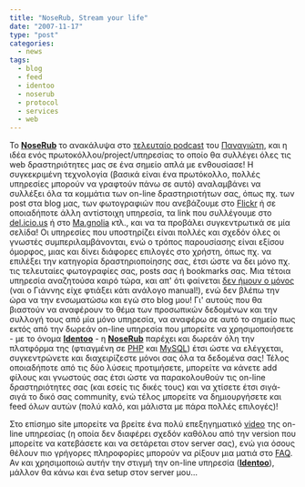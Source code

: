 ```yaml
---
title: "NoseRub, Stream your life"
date: "2007-11-17"
type: "post"
categories:
  - news
tags:
  - blog
  - feed
  - identoo
  - noserub
  - protocol
  - services
  - web
---
```


Το [**NoseRub**](http://noserub.com/ "NoseRub") το ανακάλυψα στο [τελευταίο podcast](http://vrypan.net/weblog/2007/11/14/3138/ "Vrypan net radio") του [Παναγιώτη](http://vrypan.net/weblog/ "Vrypan blog"), και η ιδέα ενός πρωτοκόλλου/project/υπηρεσίας το οποίο θα συλλέγει όλες τις web δραστηριότητες μας σε ένα σημείο απλά με ενθουσίασε! Η συγκεκριμένη τεχνολογία (βασικά είναι ένα πρωτόκολλο, πολλές υπηρεσίες μπορούν να γραφτούν πάνω σε αυτό) αναλαμβάνει να συλλέξει όλα τα κομμάτια των on-line δραστηριοτήτων σας, όπως πχ. των post στα blog μας, των φωτογραφιών που ανεβάζουμε στο [Flickr](http://www.flickr.com/ "Flickr") ή σε οποιαδήποτε άλλη αντίστοιχη υπηρεσία, τα link που συλλέγουμε στο [del.icio.us](http://del.icio.us/ "del.icio.us") ή στο [Ma.gnolia](http://ma.gnolia.com/ "ma.ngolia.com") κτλ., και να τα προβάλει συγκεντρωτικά σε μία σελίδα! Οι υπηρεσίες που υποστηρίζει είναι πολλές και σχεδόν όλες οι γνωστές συμπεριλαμβάνονται, ενώ ο τρόπος παρουσίασης είναι εξίσου όμορφος, μιας και δίνει διάφορες επιλογές στο χρήστη, όπως πχ. να επιλέξει την κατηγορία δραστηριοποίησης σας, έτσι ώστε να δει μόνο πχ. τις τελευταίες φωτογραφίες σας, posts σας ή bookmarks σας. Μια τέτοια υπηρεσία αναζητούσα καιρό τώρα, και απ' ότι φαίνεται [δεν ήμουν ο μόνος](http://el.porcupine.gr/archives/234 "life stream post") (ναι ο Γιάννης είχε φτιάξει κάτι ανάλογο manual!), ενώ δεν βλέπω την ώρα να την ενσωματώσω και εγώ στο blog μου! Γι' αυτούς που θα βιαστούν να αναφέρουν το θέμα των προσωπικών δεδομένων και την συλλογή τους από μία μόνο υπηρεσία, να αναφέρω σε αυτό το σημείο πως εκτός από την δωρεάν on-line υπηρεσία που μπορείτε να χρησιμοποιήσετε - με το όνομα [**Ιdentoo**](http://identoo.com/social_stream/ "Identoo site") - η [**NoseRub**](http://noserub.com/ "NoseRub") παρέχει και δωρεάν όλη την πλατφόρμα της (φτιαγμένη σε [PHP](http://php.net/ "PHP official site") και [MySQL](http://www.mysql.com/ "MySQL official site")) έτσι ώστε να ελέγχεται, συγκεντρώνετε και διαχειρίζεστε μόνοι σας όλα τα δεδομένα σας! Τέλος οποιαδήποτε από τις δύο λύσεις προτιμήσετε, μπορείτε να κάνετε add φίλους και γνωστούς σας έτσι ώστε να παρακολουθούν τις on-line δραστηριότητες σας (και εσείς τις δικές τους) και να χτίσετε έτσι σιγά-σιγά το δικό σας community, ενώ τέλος μπορείτε να δημιουργήσετε και feed όλων αυτών (πολύ καλό, και μάλιστα με πάρα πολλές επιλογές)!

Στο επίσημο site μπορείτε να βρείτε ένα πολύ επεξηγηματικό [video](http://noserub.com/tour/ "NoseRub video tutorial") της on-line υπηρεσίας (η οποία δεν διαφέρει σχεδόν καθόλου από την version που μπορείτε να κατεβάσετε και να σετάρεται στον server σας), ενώ για όσους θέλουν πιο γρήγορες πληροφορίες μπορούν να ρίξουν μια ματιά στο [FAQ](http://noserub.com/quick-facts/#whatis "NoseRub FAQ"). Αν και χρησιμοποιώ αυτήν την στιγμή την on-line υπηρεσία ([**Ιdentoo**](http://identoo.com/social_stream/ "Identoo site")), μάλλον θα κάνω και ένα setup στον server μου...
